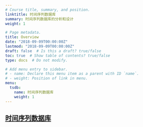 ```yaml
---
# Course title, summary, and position.
linktitle: 时间序列数据库
summary: 时间序列数据库的分析和设计
weight: 1

# Page metadata.
title: Overview
date: "2018-09-09T00:00:00Z"
lastmod: "2018-09-09T00:00:00Z"
draft: false  # Is this a draft? true/false
toc: true  # Show table of contents? true/false
type: docs  # Do not modify.

# Add menu entry to sidebar.
# - name: Declare this menu item as a parent with ID `name`.
# - weight: Position of link in menu.
menu:
  tsdb:
    name: 时间序列数据库
    weight: 1
---
```


## [时间序列数据库](https://meixinyun.github.io/mtsdb/)
